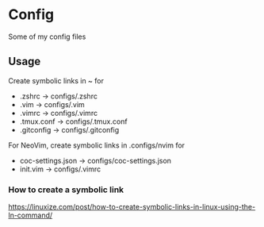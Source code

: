 # Config

Some of my config files

## Usage

Create symbolic links in ~ for

-   .zshrc -> configs/.zshrc
-   .vim -> configs/.vim
-   .vimrc -> configs/.vimrc
-   .tmux.conf -> configs/.tmux.conf
-   .gitconfig -> configs/.gitconfig

For NeoVim, create symbolic links in .configs/nvim for

-   coc-settings.json -> configs/coc-settings.json
-   init.vim -> configs/.vimrc

### How to create a symbolic link

https://linuxize.com/post/how-to-create-symbolic-links-in-linux-using-the-ln-command/
